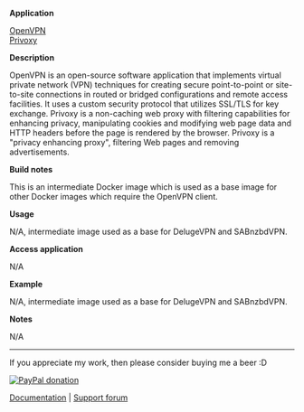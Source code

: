 **Application**

[OpenVPN](https://openvpn.net/)  
[Privoxy](http://www.privoxy.org/)

**Description**

OpenVPN is an open-source software application that implements virtual private network (VPN) techniques for creating secure point-to-point or site-to-site connections in routed or bridged configurations and remote access facilities. It uses a custom security protocol that utilizes SSL/TLS for key exchange. Privoxy is a non-caching web proxy with filtering capabilities for enhancing privacy, manipulating cookies and modifying web page data and HTTP headers before the page is rendered by the browser. Privoxy is a "privacy enhancing proxy", filtering Web pages and removing advertisements.

**Build notes**

This is an intermediate Docker image which is used as a base image for other Docker images which require the OpenVPN client.

**Usage**

N/A, intermediate image used as a base for DelugeVPN and SABnzbdVPN.

**Access application**

N/A

**Example**

N/A, intermediate image used as a base for DelugeVPN and SABnzbdVPN.

**Notes**

N/A
___
If you appreciate my work, then please consider buying me a beer  :D

[![PayPal donation](https://www.paypal.com/en_US/i/btn/btn_donate_SM.gif)](https://www.paypal.com/cgi-bin/webscr?cmd=_s-xclick&hosted_button_id=MM5E27UX6AUU4)

[Documentation](https://github.com/binhex/documentation) | [Support forum](http://lime-technology.com/forum/index.php?topic=45811.0)